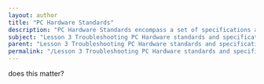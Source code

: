 ```yaml
---
layout: author
title: "PC Hardware Standards"
description: "PC Hardware Standards encompass a set of specifications and protocols that determine the compatibility and functionality of various hardware components within a computer. These standards include the Peripheral Component Interconnect Express (PCIe) for expansion cards, the Serial Advanced Technology Attachment (SATA) for connecting storage devices, and Universal Serial Bus (USB) for connecting peripherals and external devices. Understanding these standards is crucial for troubleshooting hardware issues, as they dictate how components communicate, their physical connections, and data transfer speeds, impacting overall system performance and interoperability."
subject: "Lesson 3 Troubleshooting PC Hardware standards and specifications"
parent: "Lesson 3 Troubleshooting PC Hardware standards and specifications"
permalink: "/Lesson 3 Troubleshooting PC Hardware standards and specifications/PC Hardware Standards/"
---
```


does this matter?
